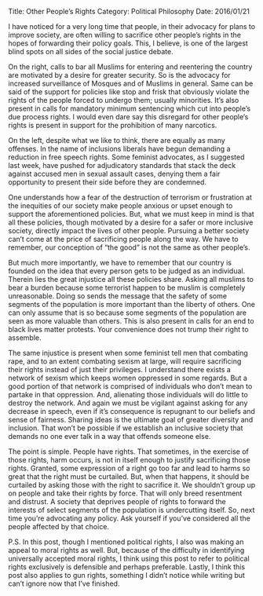 Title: Other People’s Rights
Category: Political Philosophy
Date: 2016/01/21

I have noticed for a very long time that people, in their advocacy for plans to improve society, are often willing to sacrifice other people’s rights in the hopes of forwarding their policy goals. This, I believe, is one of the largest blind spots on all sides of the social justice debate.

On the right, calls to bar all Muslims for entering and reentering the country are motivated by a desire for greater security. So is the advocacy for increased surveillance of Mosques and of Muslims in general. Same can be said of the support for policies like stop and frisk that obviously violate the rights of the people forced to undergo them; usually minorities. It’s also present in calls for mandatory minimum sentencing which cut into people’s due process rights. I would even dare say this disregard for other people’s rights is present in support for the prohibition of many narcotics.

On the left, despite what we like to think, there are equally as many offenses. In the name of inclusions liberals have begun demanding a reduction in free speech rights. Some feminist advocates, as I suggested last week, have pushed for adjudicatory standards that stack the deck against accused men in sexual assault cases, denying them a fair opportunity to present their side before they are condemned.

One understands how a fear of the destruction of terrorism or frustration at the inequities of our society make people anxious or upset enough to support the aforementioned policies. But, what we must keep in mind is that all these policies, though motivated by a desire for a safer or more inclusive society, directly impact the lives of other people. Pursuing a better society can’t come at the price of sacrificing people along the way. We have to remember, our conception of “the good” is not the same as other people’s.

But much more importantly, we have to remember that our country is founded on the idea that every person gets to be judged as an individual. Therein lies the great injustice all these policies share. Asking all muslims to bear a burden because some terrorist happen to be muslim is completely unreasonable. Doing so sends the message that the safety of some segments of the population is more important than the liberty of others. One can only assume that is so because some segments of the population are seen as more valuable than others. This is also present in calls for an end to black lives matter protests. Your convenience does not trump their right to assemble.

The same injustice is present when some feminist tell men that combating rape, and to an extent combating sexism at large, will require sacrificing their rights instead of just their privileges. I understand there exists a network of sexism which keeps women oppressed in some regards. But a good portion of that network is comprised of individuals who don’t mean to partake in that oppression. And, alienating those individuals will do little to destroy the network. And again we must be vigilant against asking for any decrease in speech, even if it’s consequence is repugnant to our beliefs and sense of fairness. Sharing ideas is the ultimate goal of greater diversity and inclusion. That won’t be possible if we establish an inclusive society that demands no one ever talk in a way that offends someone else.

The point is simple. People have rights. That sometimes, in the exercise of those rights, harm occurs, is not in itself enough to justify sacrificing those rights. Granted, some expression of a right go too far and lead to harms so great that the right must be curtailed. But, when that happens, it should be curtailed by asking those with the right to sacrifice it. We shouldn’t group up on people and take their rights by force. That will only breed resentment and distrust. A society that deprives people of rights to forward the interests of select segments of the population is undercutting itself. So, next time you’re advocating any policy. Ask yourself if you’ve considered all the people affected by that choice.

P.S. In this post, though I mentioned political rights, I also was making an appeal to moral rights as well. But, because of the difficulty in identifying universally accepted moral rights, I think using this post to refer to political rights exclusively is defensible and perhaps preferable. Lastly, I think this post also applies to gun rights, something I didn’t notice while writing but can’t ignore now that I’ve finished.

